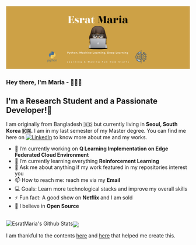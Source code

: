 
![](https://github.com/EsratMaria/EsratMaria/blob/master/header/header.png)

### Hey there, I'm Maria - 🙋🏽‍♀️

## I'm a Research Student and a Passionate Developer!🌺

I am originally from Bangladesh 🇧🇩 but currently living in **Seoul, South Korea 🇰🇷.** I am in my last semester of my Master degree. You can find me here on [![LinkedIn][2.2]][2] to know more about me and my works.

<!-- Icons -->
[2.2]: https://raw.githubusercontent.com/MartinHeinz/MartinHeinz/master/linkedin-3-16.png (LinkedIn icon without padding)

<!-- Links to your social media accounts -->
[2]: https://www.linkedin.com/in/esrat-maria-1598ab19a/


- 🔭 I’m currently working on **Q Learning Implementation on Edge Federated Cloud Environment**
- 🌱 I’m currently learning everything **Reinforcement Learning**
- 💬 Ask me about anything if my work featured in my repositories interest you
- 📫 How to reach me: reach me via my **Email**
- 💻 Goals: Learn more technological stacks and improve my overall skills
- ⚡ Fun fact: A good show on **Netflix** and I am sold
- 🧡 I believe in **Open Source**

</br>
<img align="center" src="https://github-readme-stats.vercel.app/api/top-langs/?username=EsratMaria&langs_count=8&layout=compact" />
<img align="left" alt="EsratMaria's Github Stats" src="https://github-readme-stats.codestackr.vercel.app/api?username=EsratMaria&show_icons=true&hide_border=true"/>
<br/>


I am thankful to the contents [here](https://www.youtube.com/watch?v=ECuqb5Tv9qI) and [here](https://github.com/anuraghazra/github-readme-stats) that helped me create this.

